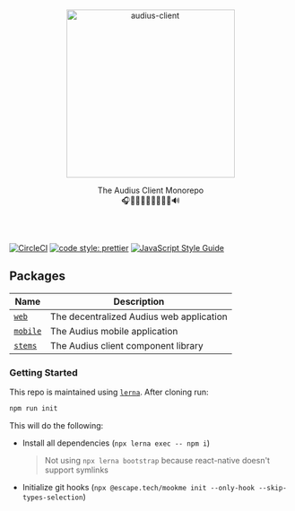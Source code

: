 <p align="center">
  <br/>
  <a target="_blank" href="https://audius.co">
    <img src="https://user-images.githubusercontent.com/2731362/90302695-e5ae8a00-de5c-11ea-88b5-24c1408affc6.png" alt="audius-client" width="300">
  </a>
  <br/>

  <p align="center">
    The Audius Client Monorepo
    <br/>
    🎧🎸🎹🤘🎶🥁🎷🎻🎤🔊
  </p>
</p>

<br/>
<br/>

[![CircleCI](https://circleci.com/gh/AudiusProject/audius-client.svg?style=svg)](https://circleci.com/gh/AudiusProject/audius-client)
[![code style: prettier](https://img.shields.io/badge/code_style-prettier-ff69b4.svg?style=flat-square)](https://github.com/prettier/prettier)
[![JavaScript Style Guide](https://img.shields.io/badge/code_style-standard-brightgreen.svg)](https://standardjs.com)

## Packages

| Name                          | Description                              |
| ----------------------------- | ---------------------------------------- |
| [`web`](./packages/web)       | The decentralized Audius web application |
| [`mobile`](./packages/mobile) | The Audius mobile application            |
| [`stems`](./packages/stems)   | The Audius client component library      |

### Getting Started

This repo is maintained using [`lerna`](https://github.com/lerna). After cloning run:

```bash
npm run init
```

This will do the following:

- Install all dependencies (`npx lerna exec -- npm i`)
  > Not using `npx lerna bootstrap` because react-native doesn't support symlinks
- Initialize git hooks (`npx @escape.tech/mookme init --only-hook --skip-types-selection`)
